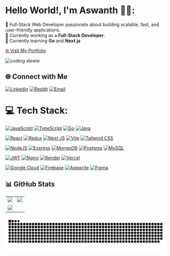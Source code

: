 # Hello World!, I'm Aswanth 👋🏼:

💫 Full-Stack Web Developer passionate about building scalable, fast, and user-friendly applications.  
🔭 Currently working as a **Full-Stack Developer**.  
🌱 Currently learning **Go** and **Next.js**

[🌐 Visit My Portfolio](https://aswanthck.netlify.app)

![coding stewie](https://media2.giphy.com/media/v1.Y2lkPTc5MGI3NjExbnI1aXR2YmUwanppemQyMWpib2xqNGE1c3huNGU5aXlmemRrbDltYyZlcD12MV9pbnRlcm5hbF9naWZfYnlfaWQmY3Q9Zw/5nvQ7fBWhPVXXOcfRI/giphy.gif)


## 🌐 Connect with Me 

[![LinkedIn](https://img.shields.io/badge/LinkedIn-%230077B5.svg?style=for-the-badge&logo=linkedin&logoColor=white)](https://linkedin.com/in/aswanth-narayanan)
[![Reddit](https://img.shields.io/badge/Reddit-%23FF4500.svg?style=for-the-badge&logo=reddit&logoColor=white)](https://reddit.com/user/Aswanth_Narayanan)
[![Email](https://img.shields.io/badge/Email-D14836?style=for-the-badge&logo=gmail&logoColor=white)](mailto:aswanthnarayanan@gmail.com)

# 💻 Tech Stack:

[![JavaScript](https://img.shields.io/badge/javascript-%23323330.svg?style=for-the-badge&logo=javascript&logoColor=%23F7DF1E)](https://developer.mozilla.org/en-US/docs/Web/JavaScript)
[![TypeScript](https://img.shields.io/badge/typescript-%23007ACC.svg?style=for-the-badge&logo=typescript&logoColor=white)](https://www.typescriptlang.org/)
[![Go](https://img.shields.io/badge/Go-00ADD8?style=for-the-badge&logo=go&logoColor=white)](https://go.dev/doc/)
[![Java](https://img.shields.io/badge/java-%23ED8B00.svg?style=for-the-badge&logo=openjdk&logoColor=white)](https://docs.oracle.com/en/java/)

[![React](https://img.shields.io/badge/react-%2320232a.svg?style=for-the-badge&logo=react&logoColor=%2361DAFB)](https://react.dev/)
[![Redux](https://img.shields.io/badge/redux-%23593d88.svg?style=for-the-badge&logo=redux&logoColor=white)](https://redux.js.org/)
[![Next JS](https://img.shields.io/badge/Next-black?style=for-the-badge&logo=next.js&logoColor=white)](https://nextjs.org/docs)
[![Vite](https://img.shields.io/badge/vite-%23646CFF.svg?style=for-the-badge&logo=vite&logoColor=white)](https://vitejs.dev/)
[![Tailwind CSS](https://img.shields.io/badge/tailwindcss-%2338B2AC.svg?style=for-the-badge&logo=tailwind-css&logoColor=white)](https://tailwindcss.com/docs)

[![NodeJS](https://img.shields.io/badge/node.js-6DA55F?style=for-the-badge&logo=node.js&logoColor=white)](https://nodejs.org/en/docs)
[![Express](https://img.shields.io/badge/express-%23000000.svg?style=for-the-badge&logo=express&logoColor=white)](https://expressjs.com/)
[![MongoDB](https://img.shields.io/badge/MongoDB-%234ea94b.svg?style=for-the-badge&logo=mongodb&logoColor=white)](https://www.mongodb.com/docs/)
[![Postgres](https://img.shields.io/badge/postgres-%23316192.svg?style=for-the-badge&logo=postgresql&logoColor=white)](https://www.postgresql.org/docs/)
[![MySQL](https://img.shields.io/badge/mysql-4479A1.svg?style=for-the-badge&logo=mysql&logoColor=white)](https://dev.mysql.com/doc/)

[![JWT](https://img.shields.io/badge/JWT-black?style=for-the-badge&logo=JSON%20web%20tokens)](https://jwt.io/introduction)
[![Nginx](https://img.shields.io/badge/nginx-%23009639.svg?style=for-the-badge&logo=nginx&logoColor=white)](https://nginx.org/en/docs/)
[![Render](https://img.shields.io/badge/Render-%2346E3B7.svg?style=for-the-badge&logo=render&logoColor=white)](https://render.com/docs)
[![Vercel](https://img.shields.io/badge/vercel-%23000000.svg?style=for-the-badge&logo=vercel&logoColor=white)](https://vercel.com/docs)

[![Google Cloud](https://img.shields.io/badge/GoogleCloud-%234285F4.svg?style=for-the-badge&logo=google-cloud&logoColor=white)](https://cloud.google.com/docs)
[![Firebase](https://img.shields.io/badge/firebase-%23039BE5.svg?style=for-the-badge&logo=firebase)](https://firebase.google.com/docs)
[![Appwrite](https://img.shields.io/badge/Appwrite-%23FD366E.svg?style=for-the-badge&logo=appwrite&logoColor=white)](https://appwrite.io/docs)
[![Figma](https://img.shields.io/badge/figma-%23F24E1E.svg?style=for-the-badge&logo=figma&logoColor=white)](https://help.figma.com/hc/en-us)

## 📊 GitHub Stats

<table>
  <tr>
    <td>
      <img src="https://github-readme-stats.vercel.app/api?username=aswanthnarayan&theme=tokyonight&hide_border=false&include_all_commits=true&count_private=true&show_icons=true" />
    </td>
    <td>
      <img src="https://github-readme-stats.vercel.app/api/top-langs/?username=aswanthnarayan&theme=tokyonight&hide_border=false&layout=compact" />
    </td>
  </tr>
  <tr>
    <td colspan="2">
      <img src="https://github-readme-streak-stats.herokuapp.com/?user=aswanthnarayan&theme=tokyonight&hide_border=false" />
    </td>
  </tr>
</table>

<picture>
  <source media="(prefers-color-scheme: dark)" srcset="https://raw.githubusercontent.com/aswanthnarayan/aswanthnarayan/output/github-snake-dark.svg" />
  <source media="(prefers-color-scheme: light)" srcset="https://raw.githubusercontent.com/aswanthnarayan/aswanthnarayan/output/github-snake.svg" />
  <img alt="github-snake" src="https://raw.githubusercontent.com/aswanthnarayan/aswanthnarayan/output/github-snake.svg" />
</picture>
